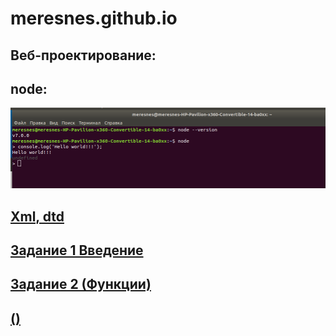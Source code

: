 ﻿# meresnes.github.io

## Веб-проектирование: 
## node: 
!['Screen'](https://github.com/meresnes/meresnes.github.io/raw/master/web/1_lab_node/node_screen.png)

  
## [Xml, dtd](https://github.com/meresnes/meresnes.github.io/raw/master/web/2_lab_XML)  
## [Задание 1 Введение ](https://github.com/meresnes/meresnes.github.io/raw/master/web/Vvedenie)  
## [Задание 2 (Функции)](https://github.com/meresnes/meresnes.github.io/raw/master/web/zadanie_2_func)  
## [()](https://kodaktor.ru/?!=unsafe_8d256)  


